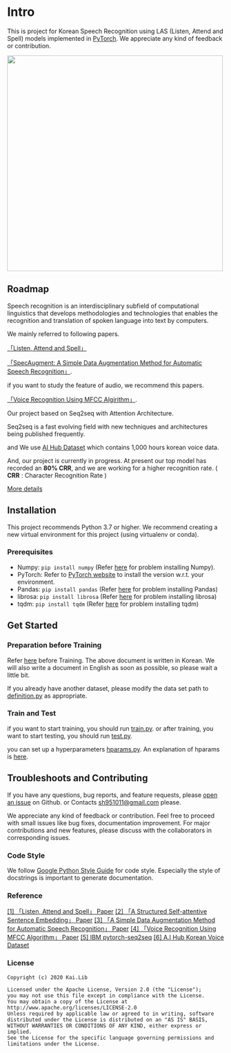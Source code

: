 ﻿# Intro

This is project for Korean Speech Recognition using LAS (Listen, Attend and Spell) models
implemented in [PyTorch](http://pytorch.org).
We appreciate any kind of feedback or contribution.

<img src="https://postfiles.pstatic.net/MjAyMDAyMjVfODIg/MDAxNTgyNjE5NzE3NjU5.51D-0F_nvBCZQ89XpgaycjPsX92z_lZK-vCQIHXfOmkg.kK0ILmnHM-LXMRxjTB5o1vJjKnhI4cw73me3LpvRkxUg.PNG.sooftware/LAS.png?type=w773" width=500>

## Roadmap

Speech recognition is an interdisciplinary subfield of computational linguistics that develops methodologies and technologies that enables the recognition and translation of spoken language into text by computers.

We mainly referred to following papers.

 [「Listen, Attend and Spell」](https://arxiv.org/abs/1508.01211)

[「SpecAugment: A Simple Data Augmentation Method for Automatic Speech Recognition」](https://arxiv.org/abs/1904.08779).

if you want to study the feature of audio, we recommend this papers.

[「Voice Recognition Using MFCC Algirithm」](https://pdfs.semanticscholar.org/32d7/2b00454d5155599fb9e8e5119e16970db50d.pdf).

Our project based on Seq2seq with Attention Architecture.

Seq2seq is a fast evolving field with new techniques and architectures being published frequently.

and We use [AI Hub Dataset](http://www.aihub.or.kr/aidata/105) which contains 1,000 hours korean voice data.

And, our project is currently in progress.
At present our top model has recorded an **80% CRR**, and we are working for a higher recognition rate.
( **CRR** : Character Recognition Rate )

[More details](https://sh951011.github.io/Korean-Speech-Recognition/notes/More-details.html)

## Installation
This project recommends Python 3.7 or higher.
We recommend creating a new virtual environment for this project (using virtualenv or conda).

### Prerequisites

* Numpy: `pip install numpy` (Refer [here](https://github.com/numpy/numpy) for problem installing Numpy).
* PyTorch: Refer to [PyTorch website](http://pytorch.org/) to install the version w.r.t. your environment.
* Pandas: `pip install pandas` (Refer [here](https://github.com/pandas-dev/pandas) for problem installing Pandas)
* librosa: `pip install librosa` (Refer [here](https://github.com/librosa/librosa) for problem installing librosa)
* tqdm: `pip install tqdm` (Refer [here](https://github.com/tqdm/tqdm) for problem installing tqdm)

## Get Started
### Preparation before Training

Refer [here](https://sh951011.github.io/Korean-Speech-Recognition/notes/Preparation.html) before Training.
The above document is written in Korean.
We will also write a document in English as soon as possible, so please wait a little bit.

If you already have another dataset, please modify the data set path to [definition.py](https://github.com/sh951011/Korean-Speech-Recognition/blob/master/package/definition.py) as appropriate.

### Train and Test
if you want to start training, you should run [train.py](https://github.com/sh951011/Korean-Speech-Recognition/blob/master/train.py).
or after training, you want to start testing, you should run [test.py](https://github.com/sh951011/Korean-Speech-Recognition/blob/master/test.py).

you can set up a hyperparameters [hparams.py](https://github.com/sh951011/Korean-Speech-Recognition/blob/master/utils/hparams.py).
An explanation of hparams is [here](https://sh951011.github.io/Korean-Speech-Recognition/Hparams.html).


## Troubleshoots and Contributing
If you have any questions, bug reports, and feature requests, please [open an issue](https://github.com/sh951011/Korean-Speech-Recognition/issues) on Github.
or Contacts sh951011@gmail.com please.

We appreciate any kind of feedback or contribution.  Feel free to proceed with small issues like bug fixes, documentation improvement.  For major contributions and new features, please discuss with the collaborators in corresponding issues.

### Code Style
We follow [Google Python Style Guide](https://google.github.io/styleguide/pyguide.html) for code style.  Especially the style of docstrings is important to generate documentation.

### Reference
[[1] 「Listen, Attend and Spell」  Paper](https://arxiv.org/abs/1508.01211)
[[2] 「A Structured Self-attentive Sentence Embedding」 Paper](https://arxiv.org/abs/1703.03130)
[[3] 「A Simple Data Augmentation Method for Automatic Speech Recognition」  Paper](https://arxiv.org/abs/1904.08779)
[[4] 「Voice Recognition Using MFCC Algorithm」  Paper](https://pdfs.semanticscholar.org/32d7/2b00454d5155599fb9e8e5119e16970db50d.pdf)
[[5]   IBM pytorch-seq2seq](https://github.com/IBM/pytorch-seq2seq)
[[6]   A.I Hub Korean Voice Dataset](http://www.aihub.or.kr/aidata/105)

### License
```
Copyright (c) 2020 Kai.Lib

Licensed under the Apache License, Version 2.0 (the "License");
you may not use this file except in compliance with the License.
You may obtain a copy of the License at http://www.apache.org/licenses/LICENSE-2.0
Unless required by applicable law or agreed to in writing, software
distributed under the License is distributed on an "AS IS" BASIS,
WITHOUT WARRANTIES OR CONDITIONS OF ANY KIND, either express or implied.
See the License for the specific language governing permissions and
limitations under the License.
```